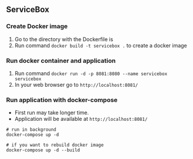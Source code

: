 ## ServiceBox

### Create Docker image
1. Go to the directory with the Dockerfile is
2. Run command `docker build -t servicebox .` to create a docker image

### Run docker container and application
1. Run command `docker run -d -p 8081:8080 --name servicebox servicebox`
2. In your web browser go to `http://localhost:8081/`

### Run application with docker-compose
* First run may take longer time.
* Application will be available at `http://localhost:8081/`
```
# run in background
docker-compose up -d

# if you want to rebuild docker image
docker-compose up -d --build
```
